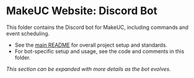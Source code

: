 # MakeUC Website: Discord Bot

This folder contains the Discord bot for MakeUC, including commands and event scheduling.

- See the [main README](../README.md) for overall project setup and standards.
- For bot-specific setup and usage, see the code and comments in this folder.

*This section can be expanded with more details as the bot evolves.*
